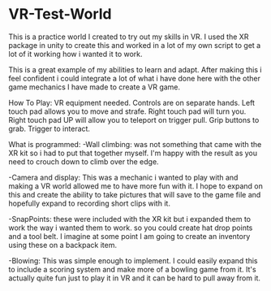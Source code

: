 # VR-Test-World

This is a practice world I created to try out my skills in VR. I used the XR package 
in unity to create this and worked in a lot of my own script to get a lot of it working 
how i wanted it to work. 

This is a great example of my abilities to learn and adapt. After making this i feel 
confident i could integrate a lot of what i have done here with the other game mechanics
I have made to create a VR game. 

How To Play:
VR equipment needed.
Controls are on separate hands. 
Left touch pad allows you to move and strafe.
Right touch pad will turn you. 
Right touch pad UP will allow you to teleport on trigger pull.
Grip buttons to grab.
Trigger to interact.


What is programmed:
-Wall climbing: was not something that came with the XR kit so i had to put that together
 myself. I'm happy with the result as you need to crouch down to climb over the edge.

-Camera and display: This was a mechanic i wanted to play with and making a VR world allowed
me to have more fun with it. I hope to expand on this and create the ability to take pictures 
that will save to the game file and hopefully expand to recording short clips with it. 

-SnapPoints: these were included with the XR kit but i expanded them to work the way i 
wanted them to work. so you could create hat drop points and a tool belt. I imagine at
some point I am going to create an inventory using these on a backpack item. 

-Blowing: This was simple enough to implement. I could easily expand this to include a 
scoring system and make more of a bowling game from it. It's actually quite fun just to play
it in VR and it can be hard to pull away from it.  


